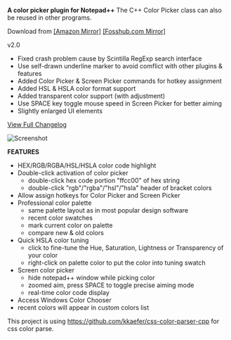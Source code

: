 **A color picker plugin for Notepad++**
The C++ Color Picker class can also be reused in other programs.

Download from [[Amazon Mirror]](https://s3-ap-southeast-1.amazonaws.com/nppqcp/nppqcp-1.2.0.zip)
[[Fosshub.com Mirror]](http://code.fosshub.com/Quick-Color-Picker-for-Notepad/downloads)


v2.0
* Fixed crash problem cause by Scintilla RegExp search interface
* Use self-drawn underline marker to avoid comflict with other plugins & features
* Added Color Picker & Screen Picker commands for hotkey assignment
* Added HSL & HSLA color format support
* Added transparent color support (with adjustment)
* Use SPACE key toggle mouse speed in Screen Picker for better aiming
* Slightly enlarged UI elements

[View Full Changelog](https://github.com/nulled666/nppqcp/blob/wiki/Changelog.md)


![Screenshot](https://s3-ap-southeast-1.amazonaws.com/nppqcp/features-1.2.0.png)

**FEATURES**

* HEX/RGB/RGBA/HSL/HSLA color code highlight
* Double-click activation of color picker
  * double-click hex code portion "ffcc00" of hex string
  * double-click "rgb"/"rgba"/"hsl"/"hsla" header of bracket colors
* Allow assign hotkeys for Color Picker and Screen Picker
* Professional color palette
  * same palette layout as in most popular design software
  * recent color swatches
  * mark current color on palette
  * compare new & old colors
* Quick HSLA color tuning
  * click to fine-tune the Hue, Saturation, Lightness or Transparency of your color
  * right-click on palette color to put the color into tuning swatch
* Screen color picker
  * hide notepad++ window while picking color
  * zoomed aim, press SPACE to toggle precise aiming mode
  * real-time color code display
*  Access Windows Color Chooser
 * recent colors will appear in custom colors list

This project is using https://github.com/kkaefer/css-color-parser-cpp for css color parse.
